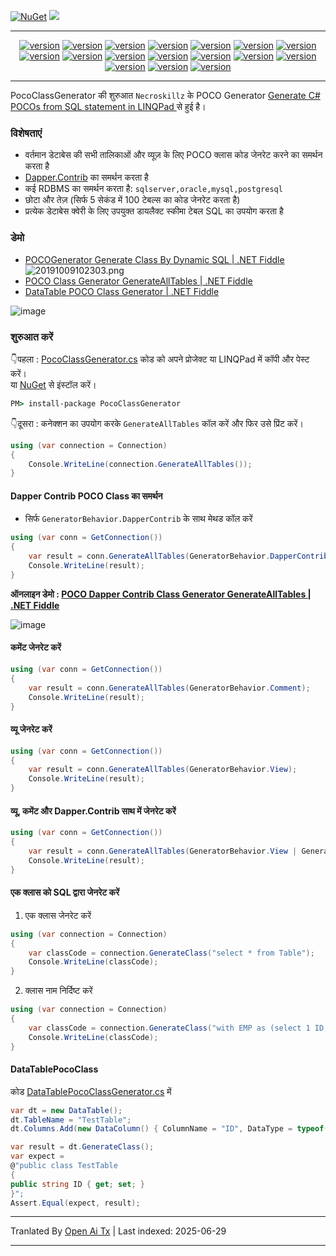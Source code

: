 [![NuGet](https://img.shields.io/nuget/v/PocoClassGenerator.svg)](https://www.nuget.org/packages/PocoClassGenerator)
![](https://img.shields.io/nuget/dt/PocoClassGenerator.svg)

---

<div style="text-align: center"><p><a href="https://openaitx.github.io/view.html?user=mini-software&project=PocoClassGenerator&lang=en"><img src="https://img.shields.io/badge/EN-white" alt="version"></a> <a href="https://openaitx.github.io/view.html?user=mini-software&project=PocoClassGenerator&lang=zh-CN"><img src="https://img.shields.io/badge/简中-white" alt="version"></a> <a href="https://openaitx.github.io/view.html?user=mini-software&project=PocoClassGenerator&lang=zh-TW"><img src="https://img.shields.io/badge/繁中-white" alt="version"></a> <a href="https://openaitx.github.io/view.html?user=mini-software&project=PocoClassGenerator&lang=ja"><img src="https://img.shields.io/badge/日本語-white" alt="version"></a> <a href="https://openaitx.github.io/view.html?user=mini-software&project=PocoClassGenerator&lang=ko"><img src="https://img.shields.io/badge/한국어-white" alt="version"></a> <a href="https://openaitx.github.io/view.html?user=mini-software&project=PocoClassGenerator&lang=th"><img src="https://img.shields.io/badge/ไทย-white" alt="version"></a> <a href="https://openaitx.github.io/view.html?user=mini-software&project=PocoClassGenerator&lang=fr"><img src="https://img.shields.io/badge/Français-white" alt="version"></a> <a href="https://openaitx.github.io/view.html?user=mini-software&project=PocoClassGenerator&lang=de"><img src="https://img.shields.io/badge/Deutsch-white" alt="version"></a> <a href="https://openaitx.github.io/view.html?user=mini-software&project=PocoClassGenerator&lang=es"><img src="https://img.shields.io/badge/Español-white" alt="version"></a> <a href="https://openaitx.github.io/view.html?user=mini-software&project=PocoClassGenerator&lang=it"><img src="https://img.shields.io/badge/Italiano-white" alt="version"></a> <a href="https://openaitx.github.io/view.html?user=mini-software&project=PocoClassGenerator&lang=ru"><img src="https://img.shields.io/badge/Русский-white" alt="version"></a> <a href="https://openaitx.github.io/view.html?user=mini-software&project=PocoClassGenerator&lang=pt"><img src="https://img.shields.io/badge/Português-white" alt="version"></a> <a href="https://openaitx.github.io/view.html?user=mini-software&project=PocoClassGenerator&lang=nl"><img src="https://img.shields.io/badge/Nederlands-white" alt="version"></a> <a href="https://openaitx.github.io/view.html?user=mini-software&project=PocoClassGenerator&lang=pl"><img src="https://img.shields.io/badge/Polski-white" alt="version"></a> <a href="https://openaitx.github.io/view.html?user=mini-software&project=PocoClassGenerator&lang=ar"><img src="https://img.shields.io/badge/العربية-white" alt="version"></a> <a href="https://openaitx.github.io/view.html?user=mini-software&project=PocoClassGenerator&lang=tr"><img src="https://img.shields.io/badge/Türkçe-white" alt="version"></a> <a href="https://openaitx.github.io/view.html?user=mini-software&project=PocoClassGenerator&lang=vi"><img src="https://img.shields.io/badge/Tiếng Việt-white" alt="version"></a> </p></div>

---

PocoClassGenerator की शुरुआत `Necroskillz` के POCO Generator [Generate C# POCOs from SQL statement in LINQPad ](http://www.necronet.org/archive/2012/10/09/generate-c-pocos-from-sql-statement-in-linqpad.aspx) से हुई है।

### विशेषताएं

- वर्तमान डेटाबेस की सभी तालिकाओं और व्यूज़ के लिए POCO क्लास कोड जेनरेट करने का समर्थन करता है
- [Dapper.Contrib](https://github.com/StackExchange/Dapper/tree/master/Dapper.Contrib) का समर्थन करता है
- कई RDBMS का समर्थन करता है: `sqlserver,oracle,mysql,postgresql`
- छोटा और तेज़ (सिर्फ 5 सेकंड में 100 टेबल्स का कोड जेनरेट करता है)
- प्रत्येक डेटाबेस क्वेरी के लिए उपयुक्त डायलैक्ट स्कीमा टेबल SQL का उपयोग करता है

### डेमो
- [POCOGenerator Generate Class By Dynamic SQL | .NET Fiddle](https://dotnetfiddle.net/bDdSCA)
![20191009102303.png](https://i.loli.net/2019/10/09/4AOsU2X8PWBcbGS.png)
- [POCO Class Generator GenerateAllTables  | .NET Fiddle](https://dotnetfiddle.net/GkdqsU)
- [DataTable POCO Class Generator  | .NET Fiddle](https://dotnetfiddle.net/vVeYwA)


![image](https://github.com/user-attachments/assets/235c4952-259b-4ecc-90b2-d0138c17316c)


### शुरुआत करें

👇पहला : [PocoClassGenerator.cs](https://raw.githubusercontent.com/mini-software/PocoClassGenerator/master/PocoClassGenerator/PocoClassGenerator/PocoClassGenerator.cs) कोड को अपने प्रोजेक्ट या LINQPad में कॉपी और पेस्ट करें।  
या [NuGet](https://www.nuget.org/packages/PocoClassGenerator/) से इंस्टॉल करें।
```cmd
PM> install-package PocoClassGenerator
```

👇दूसरा : कनेक्शन का उपयोग करके `GenerateAllTables` कॉल करें और फिर उसे प्रिंट करें।
```C#
using (var connection = Connection)
{
	Console.WriteLine(connection.GenerateAllTables());
}
```


#### Dapper Contrib POCO Class का समर्थन
- सिर्फ `GeneratorBehavior.DapperContrib` के साथ मेथड कॉल करें

```C#
using (var conn = GetConnection())
{
    var result = conn.GenerateAllTables(GeneratorBehavior.DapperContrib);
    Console.WriteLine(result);
}
```
**ऑनलाइन डेमो : [POCO Dapper Contrib Class Generator GenerateAllTables | .NET Fiddle](https://dotnetfiddle.net/yeuK1E)**

![image](https://github.com/user-attachments/assets/2989c2dc-8c06-4732-9069-a09605e1b18f)


#### कमेंट जेनरेट करें

```C#
using (var conn = GetConnection())
{
    var result = conn.GenerateAllTables(GeneratorBehavior.Comment);
    Console.WriteLine(result);
}
```

#### व्यू जेनरेट करें

```C#
using (var conn = GetConnection())
{
    var result = conn.GenerateAllTables(GeneratorBehavior.View);
    Console.WriteLine(result);
}
```

#### व्यू, कमेंट और Dapper.Contrib साथ में जेनरेट करें

```C#
using (var conn = GetConnection())
{
    var result = conn.GenerateAllTables(GeneratorBehavior.View | GeneratorBehavior.Comment | GeneratorBehavior.DapperContrib);
    Console.WriteLine(result);
}
```

#### एक क्लास को SQL द्वारा जेनरेट करें

1. एक क्लास जेनरेट करें
```C#
using (var connection = Connection)
{
	var classCode = connection.GenerateClass("select * from Table");
	Console.WriteLine(classCode);
}
```

2. क्लास नाम निर्दिष्ट करें
```C#
using (var connection = Connection)
{
	var classCode = connection.GenerateClass("with EMP as (select 1 ID,'WeiHan' Name,25 Age) select * from EMP", className: "EMP");
	Console.WriteLine(classCode);
}
```


#### DataTablePocoClass
कोड [DataTablePocoClassGenerator.cs](https://github.com/shps951023/PocoClassGenerator/blob/master/PocoClassGenerator/PocoClassGenerator/DataTablePocoClassGenerator.cs) में

```C#
var dt = new DataTable();
dt.TableName = "TestTable";
dt.Columns.Add(new DataColumn() { ColumnName = "ID", DataType = typeof(string) });

var result = dt.GenerateClass();
var expect =
@"public class TestTable
{
public string ID { get; set; }
}";
Assert.Equal(expect, result);
```


---

Tranlated By [Open Ai Tx](https://github.com/OpenAiTx/OpenAiTx) | Last indexed: 2025-06-29

---